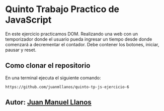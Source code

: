 # Quinto Trabajo Practico de JavaScript

En este ejercicio practicamos DOM.
Realizando una web con un temporizador donde el usuario pueda ingresar un tiempo desde donde comenzará a decrementar el contador. Debe contener los botones, iniciar, pausar y reset. 

## Como clonar el repositorio
En una terminal ejecuta el siguiente comando:

```
https://github.com/juanmllanos/quinto-tp-js-ejercicio-6

```

## Autor: [Juan Manuel Llanos](https://github.com/juanmllanos)